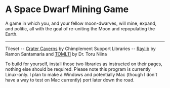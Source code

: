 # A Space Dwarf Mining Game

A game in which you, and your fellow moon-dwarves, will mine, expand, and politic, all with the goal of re-uniting the Moon and repopulating the Earth.

---

Tileset -- [Crater Caverns](https://chimplement.itch.io/crater-caverns) by Chimplement
Support Libraries -- [Raylib](https://raylib.com) by Ramon Santamaria and [TOML11](https://github.com/ToruNiina/toml11) by Dr. Toru Niina

To build for yourself, install those two libraries as instructed on their pages, nothing else should be required.
Please note this program is currently Linux-only. I plan to make a Windows and potentially Mac (though I don't have a way to test on Mac currently) port later down the road.
